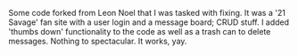 Some code forked from Leon Noel that I was tasked with fixing.  It was a '21 Savage' fan site with a user login and a message board; CRUD stuff.  I added 'thumbs down' functionality to the code as well as a trash can to delete messages.  Nothing to spectacular.  It works, yay.
